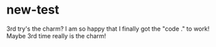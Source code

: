 # new-test
3rd try's the charm?
I am so happy that I finally got the "code ." to work! Maybe 3rd time really is the charm!